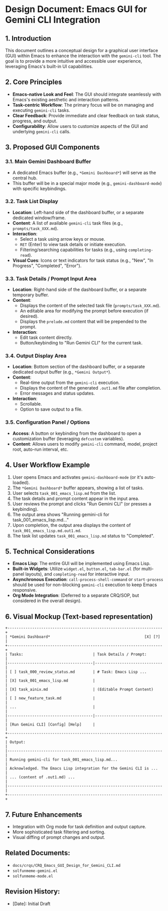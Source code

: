 # Design Document: Emacs GUI for Gemini CLI Integration

## 1. Introduction
This document outlines a conceptual design for a graphical user interface (GUI) within Emacs to enhance the interaction with the `gemini-cli` tool. The goal is to provide a more intuitive and accessible user experience, leveraging Emacs's built-in UI capabilities.

## 2. Core Principles
-   **Emacs-native Look and Feel**: The GUI should integrate seamlessly with Emacs's existing aesthetic and interaction patterns.
-   **Task-centric Workflow**: The primary focus will be on managing and executing `gemini-cli` tasks.
-   **Clear Feedback**: Provide immediate and clear feedback on task status, progress, and output.
-   **Configurability**: Allow users to customize aspects of the GUI and underlying `gemini-cli` calls.

## 3. Proposed GUI Components

### 3.1. Main Gemini Dashboard Buffer
-   A dedicated Emacs buffer (e.g., `*Gemini Dashboard*`) will serve as the central hub.
-   This buffer will be in a special major mode (e.g., `gemini-dashboard-mode`) with specific keybindings.

### 3.2. Task List Display
-   **Location**: Left-hand side of the dashboard buffer, or a separate dedicated window/frame.
-   **Content**: A list of available `gemini-cli` task files (e.g., `prompts/task_XXX.md`).
-   **Interaction**:
    -   Select a task using arrow keys or mouse.
    -   `RET` (Enter) to view task details or initiate execution.
    -   Filtering/searching capabilities for tasks (e.g., using `completing-read`).
-   **Visual Cues**: Icons or text indicators for task status (e.g., "New", "In Progress", "Completed", "Error").

### 3.3. Task Details / Prompt Input Area
-   **Location**: Right-hand side of the dashboard buffer, or a separate temporary buffer.
-   **Content**:
    -   Displays the content of the selected task file (`prompts/task_XXX.md`).
    -   An editable area for modifying the prompt before execution (if desired).
    -   Displays the `prelude.md` content that will be prepended to the prompt.
-   **Interaction**:
    -   Edit task content directly.
    -   Button/keybinding to "Run Gemini CLI" for the current task.

### 3.4. Output Display Area
-   **Location**: Bottom section of the dashboard buffer, or a separate dedicated output buffer (e.g., `*Gemini Output*`).
-   **Content**:
    -   Real-time output from the `gemini-cli` execution.
    -   Displays the content of the generated `.out1.md` file after completion.
    -   Error messages and status updates.
-   **Interaction**:
    -   Scrollable.
    -   Option to save output to a file.

### 3.5. Configuration Panel / Options
-   **Access**: A button or keybinding from the dashboard to open a customization buffer (leveraging `defcustom` variables).
-   **Content**: Allows users to modify `gemini-cli` command, model, project root, auto-run interval, etc.

## 4. User Workflow Example

1.  User opens Emacs and activates `gemini-dashboard-mode` (or it's auto-loaded).
2.  The `*Gemini Dashboard*` buffer appears, showing a list of tasks.
3.  User selects `task_001_emacs_lisp.md` from the list.
4.  The task details and prompt content appear in the input area.
5.  User reviews the prompt and clicks "Run Gemini CLI" (or presses a keybinding).
6.  The output area shows "Running gemini-cli for task_001_emacs_lisp.md..."
7.  Upon completion, the output area displays the content of `task_001_emacs_lisp.md.out1.md`.
8.  The task list updates `task_001_emacs_lisp.md` status to "Completed".

## 5. Technical Considerations
-   **Emacs Lisp**: The entire GUI will be implemented using Emacs Lisp.
-   **Built-in Widgets**: Utilize `widget.el`, `button.el`, `tab-bar.el` (for multi-panel layouts), and `completing-read` for interactive input.
-   **Asynchronous Execution**: `call-process-shell-command` or `start-process` should be used for non-blocking `gemini-cli` execution to keep Emacs responsive.
-   **Org Mode Integration**: (Deferred to a separate CRQ/SOP, but considered in the overall design).

## 6. Visual Mockup (Text-based representation)

```
+---------------------------------------------------------------------+
| *Gemini Dashboard*                                          [X] [?] |
+---------------------------------------------------------------------+
| Tasks:                               | Task Details / Prompt:       |
|--------------------------------------|------------------------------|
| [ ] task_000_review_status.md        | # Task: Emacs Lisp ...       |
| [X] task_001_emacs_lisp.md           |                              |
| [X] task_ainix.md                    | (Editable Prompt Content)    |
| [ ] new_feature_task.md              |                              |
| ...                                  |                              |
|--------------------------------------|------------------------------|
| [Run Gemini CLI] [Config] [Help]     |                              |
+---------------------------------------------------------------------+
| Output:                                                             |
|---------------------------------------------------------------------|
| Running gemini-cli for task_001_emacs_lisp.md...                    |
| Acknowledged. The Emacs Lisp integration for the Gemini CLI is ...  |
| ... (content of .out1.md) ...                                       |
|---------------------------------------------------------------------|
+---------------------------------------------------------------------+
```

## 7. Future Enhancements
-   Integration with Org mode for task definition and output capture.
-   More sophisticated task filtering and sorting.
-   Visual diffing of prompt changes and output.

## Related Documents:
- `docs/crqs/CRQ_Emacs_GUI_Design_for_Gemini_CLI.md`
- `solfunmeme-gemini.el`
- `solfunmeme-mode.el`

## Revision History:
- [Date]: Initial Draft
